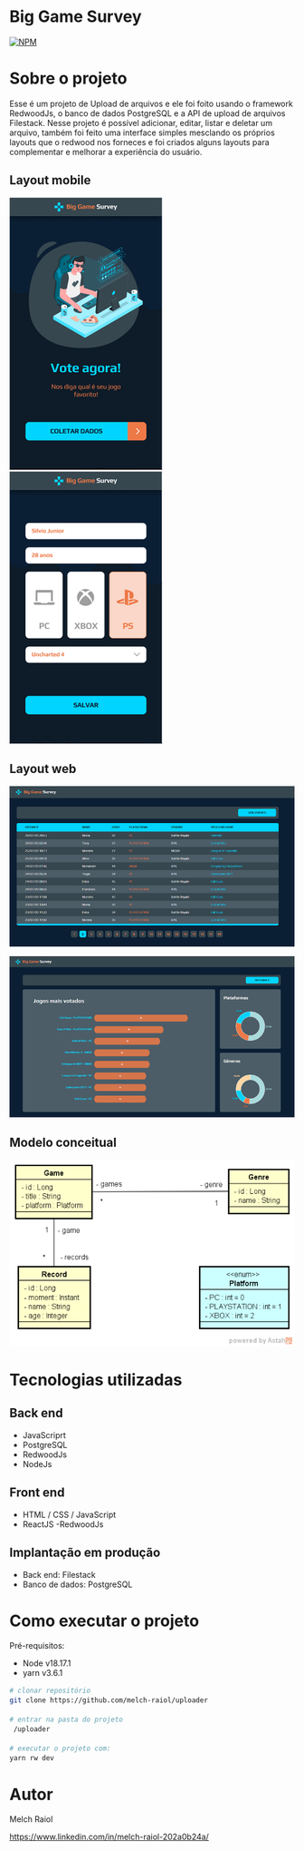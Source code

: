 # Big Game Survey 
[![NPM](https://img.shields.io/npm/l/react)](https://github.com/melch-raiol/uploader/blob/8114d8ac3439ba1f338d613c9b8c4b1cd608fd78/LICENSE) 

# Sobre o projeto

Esse é um projeto de Upload de arquivos e ele foi foito usando o framework RedwoodJs, o banco de dados PostgreSQL e a API de upload de arquivos Filestack. Nesse projeto é possível adicionar, editar, listar e deletar um arquivo, também foi feito uma interface simples mesclando os próprios layouts que o redwood nos forneces e foi criados alguns layouts para complementar e melhorar a experiência do usuário. 

## Layout mobile
![Mobile 1](https://github.com/acenelio/assets/raw/main/sds1/mobile1.png) ![Mobile 2](https://github.com/acenelio/assets/raw/main/sds1/mobile2.png)

## Layout web
![Web 1](https://github.com/acenelio/assets/raw/main/sds1/web1.png)

![Web 2](https://github.com/acenelio/assets/raw/main/sds1/web2.png)

## Modelo conceitual
![Modelo Conceitual](https://github.com/acenelio/assets/raw/main/sds1/modelo-conceitual.png)

# Tecnologias utilizadas
## Back end
- JavaScriprt
- PostgreSQL
- RedwoodJs
- NodeJs
## Front end
- HTML / CSS / JavaScript 
- ReactJS
-RedwoodJs
## Implantação em produção
- Back end: Filestack
- Banco de dados: PostgreSQL

# Como executar o projeto


Pré-requisitos:
- Node v18.17.1
- yarn v3.6.1

```bash
# clonar repositório
git clone https://github.com/melch-raiol/uploader

# entrar na pasta do projeto 
 /uploader

# executar o projeto com:
yarn rw dev
```


# Autor

Melch Raiol

https://www.linkedin.com/in/melch-raiol-202a0b24a/
